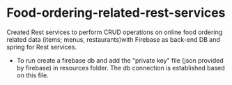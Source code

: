 # Food-ordering-related-rest-services
Created Rest services to perform CRUD operations on online food ordering related data (items; menus, restaurants)with Firebase as back-end DB and spring for Rest services.

- To run create a firebase db and add the "private key" file (json provided by firebase) in resources folder. 
The db connection is established based on this file.